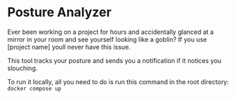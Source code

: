 # Posture Analyzer
Ever been working on a project for hours and accidentally glanced at a mirror in your room and see yourself looking like a goblin?
If you use [project name] youll never have this issue.

This tool tracks your posture and sends you a notification if it notices you slouching. 

To run it locally, all you need to do is run this command in the root directory:
``docker compose up``
